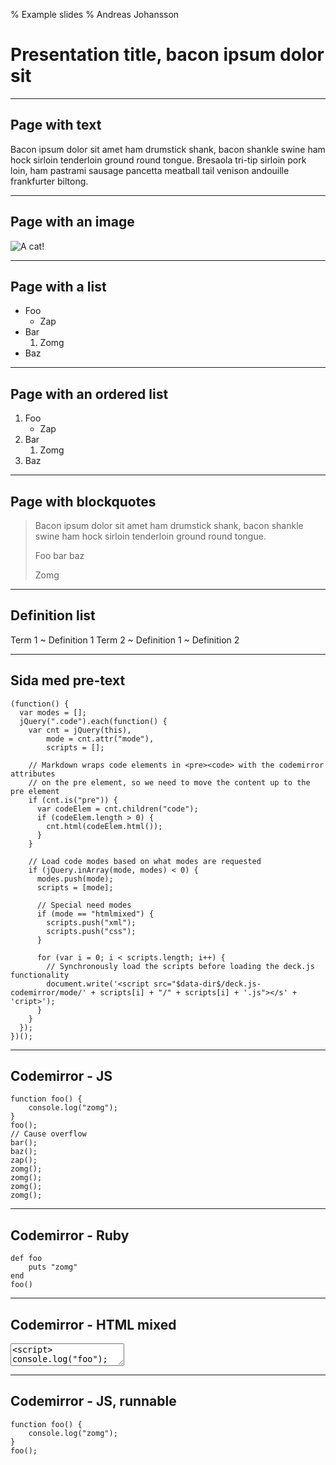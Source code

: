 % Example slides
% Andreas Johansson

# Presentation title, bacon ipsum dolor sit

<!-- This comment is needed for a bug in pandoc which makes all headlines h1 unless there's content after the first h1 -->

---

## Page with text

Bacon ipsum dolor sit amet ham drumstick shank, bacon shankle swine ham
hock sirloin tenderloin ground round tongue. Bresaola tri-tip sirloin pork
loin, ham pastrami sausage pancetta meatball tail venison andouille
frankfurter biltong.

---

## Page with an image

![A cat!](http://placekitten.com/g/320/240)

---

## Page with a list

- Foo
    - Zap
- Bar
    1. Zomg
- Baz

---

## Page with an ordered list

1. Foo
    - Zap
2. Bar
    1. Zomg
3. Baz

---

## Page with blockquotes

> Bacon ipsum dolor sit amet ham drumstick shank, bacon shankle swine ham
> hock sirloin tenderloin ground round tongue.
>
> Foo bar baz
>
> Zomg

---

## Definition list

Term 1
  ~ Definition 1
Term 2
  ~ Definition 1
  ~ Definition 2

---

## Sida med pre-text

~~~
(function() {
  var modes = [];
  jQuery(".code").each(function() {
    var cnt = jQuery(this),
        mode = cnt.attr("mode"),
        scripts = [];

    // Markdown wraps code elements in <pre><code> with the codemirror attributes
    // on the pre element, so we need to move the content up to the pre element
    if (cnt.is("pre")) {
      var codeElem = cnt.children("code");
      if (codeElem.length > 0) {
        cnt.html(codeElem.html());
      }
    }

    // Load code modes based on what modes are requested
    if (jQuery.inArray(mode, modes) < 0) {
      modes.push(mode);
      scripts = [mode];

      // Special need modes
      if (mode == "htmlmixed") {
        scripts.push("xml");
        scripts.push("css");
      }

      for (var i = 0; i < scripts.length; i++) {
        // Synchronously load the scripts before loading the deck.js functionality
        document.write('<script src="$data-dir$/deck.js-codemirror/mode/' + scripts[i] + "/" + scripts[i] + '.js"></s' + 'cript>');
      }
    }
  });
})();
~~~

---

## Codemirror - JS

~~~ { .code mode="javascript" }
function foo() {
    console.log("zomg");
}
foo();
// Cause overflow
bar();
baz();
zap();
zomg();
zomg();
zomg();
zomg();
~~~

---

## Codemirror - Ruby

~~~ { .code mode="ruby" }
def foo
    puts "zomg"
end
foo()
~~~

---

## Codemirror - HTML mixed

<textarea class="code" mode="htmlmixed"><script>
console.log("foo");
</script>
<style>
body { background: #000; }
</style></textarea>

---

## Codemirror - JS, runnable

~~~ { .code mode="javascript" runnable="true" }
function foo() {
    console.log("zomg");
}
foo();
~~~

